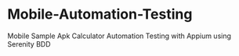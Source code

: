 # Mobile-Automation-Testing
Mobile Sample Apk Calculator Automation Testing with Appium using Serenity BDD
